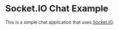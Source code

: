 # Socket.IO Chat Example

This is a simple chat application that uses [Socket.IO](http://socket.io).